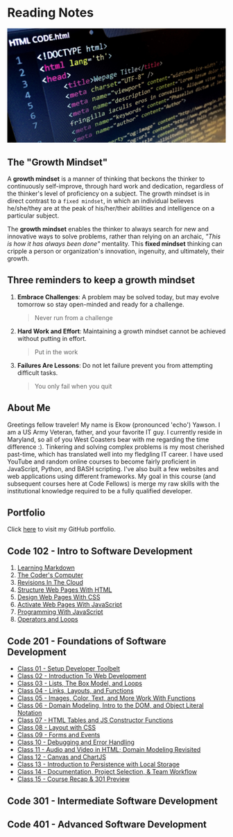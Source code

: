 # Reading Notes

![HTML Image](images/html-structure.png)

## The "Growth Mindset"

A **growth mindset** is a manner of thinking that beckons the thinker to continuously self-improve, through hard work and dedication, regardless of the thinker's level of proficiency on a subject. The growth mindset is in direct contrast to a `fixed mindset`, in which an individual believes he/she/they are at the peak of his/her/their abilities and intelligence on a particular subject.

The **growth mindset** enables the thinker to always search for new and innovative ways to solve problems, rather than relying on an archaic, *"This is how it has always been done"* mentality. This **fixed mindset** thinking can cripple a person or organization's innovation, ingenuity, and ultimately, their growth.

## Three reminders to keep a growth mindset

1. **Embrace Challenges**: A problem may be solved today, but may evolve tomorrow so stay open-minded and ready for a challenge.
   > Never run from a challenge
2. **Hard Work and Effort**: Maintaining a growth mindset cannot be achieved without putting in effort.
   > Put in the work
3. **Failures Are Lessons**: Do not let failure prevent you from attempting difficult tasks.
   > You only fail when you quit

## About Me

Greetings fellow traveler! My name is Ekow (pronounced 'echo') Yawson. I am a US Army Veteran, father, and your favorite IT guy. I currently reside in Maryland, so all of you West Coasters bear with me regarding the time difference :). Tinkering and solving complex problems is my most cherished past-time, which has translated well into my fledgling IT career. I have used YouTube and random online courses to become fairly proficient in JavaScript, Python, and BASH scripting. I've also built a few websites and web applications using different frameworks. My goal in this course (and subsequent courses here at Code Fellows) is merge my raw skills with the institutional knowledge required to be a fully qualified developer.

## Portfolio

Click [here](https://github.com/ekowyawson) to visit my GitHub portfolio.

## Code 102 - Intro to Software Development

1. [Learning Markdown](https://ekowyawson.github.io/reading-notes/102-notes/1_learning-markdown)
1. [The Coder's Computer](https://ekowyawson.github.io/reading-notes/102-notes/2_the-coders-computer)
1. [Revisions In The Cloud](https://ekowyawson.github.io/reading-notes/102-notes/3_revisions-and-the-cloud)
1. [Structure Web Pages With HTML](https://ekowyawson.github.io/reading-notes/102-notes/4_structure-web-pages-with-html)
1. [Design Web Pages With CSS](https://ekowyawson.github.io/reading-notes/102-notes/5_design_web_pages_with_css)
1. [Activate Web Pages With JavaScript](https://ekowyawson.github.io/reading-notes/102-notes/6_activate_web_pages_with_javascript)
1. [Programming With JavaScript](https://ekowyawson.github.io/reading-notes/102-notes/7_programming_with_javascript)
1. [Operators and Loops](https://ekowyawson.github.io/reading-notes/102-notes/8_operators_and_loops)

## Code 201 - Foundations of Software Development

* [Class 01 - Setup Developer Toolbelt](https://ekowyawson.github.io/reading-notes/201-notes/note_1)
* [Class 02 - Introduction To Web Development](https://ekowyawson.github.io/reading-notes/201-notes/note_2)
* [Class 03 - Lists, The Box Model, and Loops](https://ekowyawson.github.io/reading-notes/201-notes/note_3)
* [Class 04 - Links, Layouts, and Functions](https://ekowyawson.github.io/reading-notes/201-notes/note_4)
* [Class 05 - Images, Color, Text, and More Work With Functions](https://ekowyawson.github.io/reading-notes/201-notes/note_5)
* [Class 06 - Domain Modeling, Intro to the DOM, and Object Literal Notation](https://ekowyawson.github.io/reading-notes/201-notes/note_6)
* [Class 07 - HTML Tables and JS Constructor Functions](https://ekowyawson.github.io/reading-notes/201-notes/note_7)
* [Class 08 - Layout with CSS](https://ekowyawson.github.io/reading-notes/201-notes/note_8)
* [Class 09 - Forms and Events](https://ekowyawson.github.io/reading-notes/201-notes/note_9)
* [Class 10 - Debugging and Error Handling](https://ekowyawson.github.io/reading-notes/201-notes/note_10)
* [Class 11 - Audio and Video in HTML; Domain Modeling Revisited](https://ekowyawson.github.io/reading-notes/201-notes/note_11)
* [Class 12 - Canvas and ChartJS](https://ekowyawson.github.io/reading-notes/201-notes/note_12)
* [Class 13 - Introduction to Persistence with Local Storage](https://ekowyawson.github.io/reading-notes/201-notes/note_13)
* [Class 14 - Documentation, Project Selection, & Team Workflow](https://ekowyawson.github.io/reading-notes/201-notes/note_14)
* [Class 15 - Course Recap & 301 Preview](https://ekowyawson.github.io/reading-notes/201-notes/note_15)

## Code 301 - Intermediate Software Development

## Code 401 - Advanced Software Development
